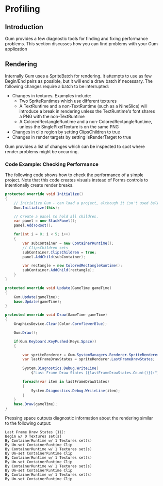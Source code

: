 # Profiling

## Introduction

Gum provides a few diagnostic tools for finding and fixing performance problems. This section discusses how you can find problems with your Gum application

## Rendering

Internally Gum uses a SpriteBatch for rendering. It attempts to use as few Begin/End pairs as possible, but it will end a draw batch if necessary. The following changes require a batch to be interrupted:

* Changes in textures. Examples include:
  * Two SpriteRuntimes which use different textures
  * A TextRuntime and a non-TextRuntime (such as a NineSlice) will introduce a break in rendering unless the TextRuntime's font shares a PNG with the non-TextRuntime
  * A ColoredRectangleRuntime and a non-ColoredRectangleRuntime, unless the SinglePixelTexture is on the same PNG
* Changes in clip region by setting ClipsChildren to true
* Changes in render targets by setting IsRenderTarget to true

Gum provides a list of changes which can be inspected to spot where render problems might be occurring.

### Code Example: Checking Performance

The following code shows how to check the performance of a simple project. Note that this code creates visuals instead of Forms controls to intentionally create render breaks.

```csharp
protected override void Initialize()
{
    // Initialize Gum - can load a project, although it isn't used below
    Gum.Initialize(this);

    // Create a panel to hold all children.
    var panel = new StackPanel();
    panel.AddToRoot();

    for(int i = 0; i < 5; i++)
    {
        var subContainer = new ContainerRuntime();
        // ClipsChildren sets 
        subContainer.ClipsChildren = true;
        panel.AddChild(subContainer);

        var rectangle = new ColoredRectangleRuntime();
        subContainer.AddChild(rectangle);
    }
}

protected override void Update(GameTime gameTime)
{
    Gum.Update(gameTime);
    base.Update(gameTime);
}

protected override void Draw(GameTime gameTime)
{
    GraphicsDevice.Clear(Color.CornflowerBlue);

    Gum.Draw();

    if(Gum.Keyboard.KeyPushed(Keys.Space))
    {

        var spriteRenderer = Gum.SystemManagers.Renderer.SpriteRenderer;
        var lastFrameDrawStates = spriteRenderer.LastFrameDrawStates;
        
        System.Diagnostics.Debug.WriteLine(
            $"Last Frame Draw States ({lastFrameDrawStates.Count()}):");

        foreach(var item in lastFrameDrawStates)
        {
            System.Diagnostics.Debug.WriteLine(item);
        }
    }
    base.Draw(gameTime);
}

```

Pressing space outputs diagnostic information about the rendering similar to the following output:

```
Last Frame Draw States (11):
Begin w/ 0 Textures set(s)
By ContainerRuntime w/ 1 Textures set(s)
By Un-set ContainerRuntime Clip
By ContainerRuntime w/ 1 Textures set(s)
By Un-set ContainerRuntime Clip
By ContainerRuntime w/ 1 Textures set(s)
By Un-set ContainerRuntime Clip
By ContainerRuntime w/ 1 Textures set(s)
By Un-set ContainerRuntime Clip
By ContainerRuntime w/ 1 Textures set(s)
By Un-set ContainerRuntime Clip
```
